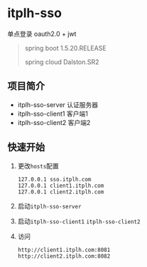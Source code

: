 # itplh-sso

单点登录 oauth2.0 + jwt

> spring boot 1.5.20.RELEASE
>
> spring cloud Dalston.SR2

## 项目简介

- itplh-sso-server 认证服务器
- itplh-sso-client1 客户端1
- itplh-sso-client2 客户端2

## 快速开始

1. 更改`hosts`配置
    ```
    127.0.0.1 sso.itplh.com
    127.0.0.1 client1.itplh.com
    127.0.0.1 client2.itplh.com
    ```

2. 启动`itplh-sso-server`
3. 启动`itplh-sso-client1` `itplh-sso-client2`
4. 访问
    ```aidl
    http://client1.itplh.com:8081
    http://client2.itplh.com:8082
    ```